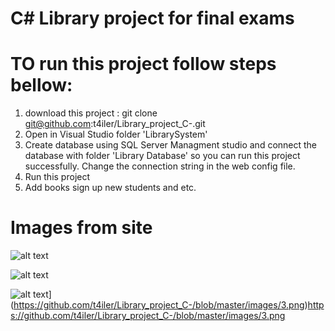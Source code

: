 # C# Library project for final exams
# TO run this project follow steps bellow:
1. download this project : git clone git@github.com:t4iler/Library_project_C-.git
2. Open in Visual Studio folder 'LibrarySystem'
3. Create database using SQL Server Managment studio and connect the database with folder 'Library Database' so you can run this project successfully. Change the connection string in the web config file.
4. Run this project
5.  Add books sign up new students and etc.
# Images from site
![alt text]([http://url/to/img.png](https://github.com/t4iler/Library_project_C-/blob/master/images/1.png)https://github.com/t4iler/Library_project_C-/blob/master/images/1.png)

![alt text]([[http://url/to/img.png](https://github.com/t4iler/Library_project_C-/blob/master/images/1.png)https://github.com/t4iler/Library_project_C-/blob/master/images/1.png](https://github.com/t4iler/Library_project_C-/blob/master/images/2.png))

![alt text]([[http://url/to/img.png](https://github.com/t4iler/Library_project_C-/blob/master/images/1.png)https://github.com/t4iler/Library_project_C-/blob/master/images/1.png)](https://github.com/t4iler/Library_project_C-/blob/master/images/3.png)https://github.com/t4iler/Library_project_C-/blob/master/images/3.png
